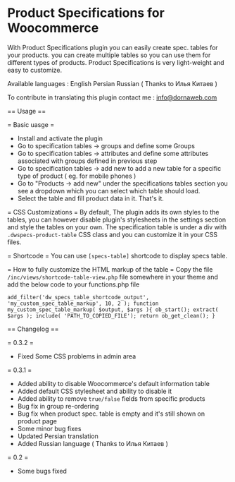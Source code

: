 # Product Specifications for Woocommerce

With Product Specifications plugin you can easily create spec. tables for your products. you can create multiple tables so you can use them for different types of products.
Product Specifications is very light-weight and easy to customize.

Available languages :
English
Persian
Russian ( Thanks to Илья Китаев )

To contribute in translating this plugin contact me : info@dornaweb.com

== Usage ==

= Basic uasge =
* Install and activate the plugin
* Go to specification tables -> groups and define some Groups
* Go to specification tables -> attributes and define some attributes associated with groups defined in previous step
* Go to specification tables -> add new to add a new table for a specific type of product ( eg. for mobile phones )
* Go to "Products -> add new" under the specifications tables section you see a dropdown which you can select which table should load.
* Select the table and fill product data in it. That's it.

= CSS Customizations =
By default, The plugin adds its own styles to the tables, you can however disable plugin's stylesheets in the settings section and style the tables on your own.
The specification table is under a div with `.dwspecs-product-table` CSS class and you can customize it in your CSS files.

= Shortcode =
You can use `[specs-table]` shortcode to display specs table.


= How to fully customize the HTML markup of the table =
Copy the file `/inc/views/shortcode-table-view.php` file somewhere in your theme and add the below code to your functions.php file

`add_filter('dw_specs_table_shortcode_output', 'my_custom_spec_table_markup', 10, 2 );
function my_custom_spec_table_markup( $output, $args ){
	ob_start();
	extract( $args );
	include( 'PATH_TO_COPIED_FILE');
	return ob_get_clean();
}`

== Changelog ==

= 0.3.2 =
* Fixed Some CSS problems in admin area

= 0.3.1 =
* Added ability to disable Woocommerce's default information table
* Added default CSS stylesheet and ability to disable it
* Added ability to remove `true/false` fields from specific products
* Bug fix in group re-ordering
* Bug fix when product spec. table is empty and it's still shown on product page
* Some minor bug fixes
* Updated Persian translation
* Added Russian language ( Thanks to Илья Китаев )

= 0.2 =
* Some bugs fixed